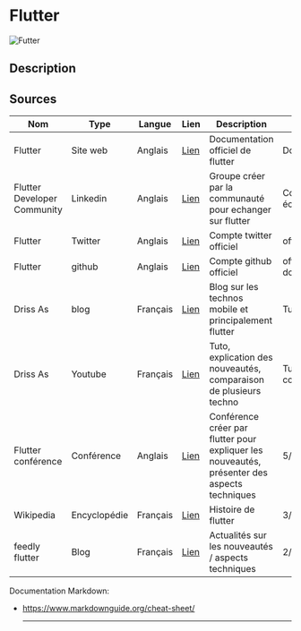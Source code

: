 
# Flutter

![Futter](https://codabee.com/wp-content/uploads/2019/05/flutter.png "Logo flutter")

## Description

## Sources

Nom       | Type     | Langue  | Lien | Description         | Tags     | Note
 -------- | -------- | --------| ---- | ------------------- | -------- | --- 
Flutter  | Site web | Anglais | [Lien](https://flutter.dev/) | Documentation officiel de flutter | Documentation | 5/5
Flutter Developer Community | Linkedin | Anglais | [Lien](https://www.linkedin.com/groups/10408911/) | Groupe créer par la communauté pour echanger sur flutter | Communauté, échange | 4/5
Flutter | Twitter | Anglais | [Lien](https://twitter.com/FlutterDev) | Compte twitter officiel | officiel | 5/5
Flutter | github | Anglais | [Lien](https://github.com/flutter) | Compte github officiel | officiel, documentation | 5/5
Driss As | blog | Français | [Lien](https://drissas.com/blog/) | Blog sur les technos mobile et principalement flutter | Tuto, exemple | 2/5
Driss As | Youtube | Français | [Lien](https://drissas.com/blog/) | Tuto, explication des nouveautés, comparaison de plusieurs techno | Tuto, vidéos, comparaison | 2/5
Flutter conférence | Conférence | Anglais | [Lien](https://fluttereurope.dev/) | Conférence créer par flutter pour expliquer les nouveautés, présenter des aspects techniques | 5/5
Wikipedia | Encyclopédie | Français | [Lien](https://en.wikipedia.org/wiki/Flutter_(software)) | Histoire de flutter | 3/5
feedly flutter | Blog | Français | [Lien](https://feedly.com/i/top/flutter-blogs) | Actualités sur les nouveautés / aspects techniques | 2/5


Documentation Markdown:
- https://www.markdownguide.org/cheat-sheet/
  
  ---